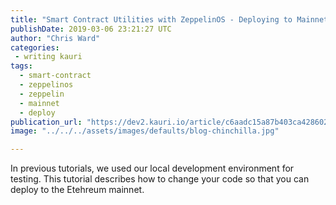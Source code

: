 ```yaml
---
title: "Smart Contract Utilities with ZeppelinOS - Deploying to Mainnet"
publishDate: 2019-03-06 23:21:27 UTC
author: "Chris Ward"
categories:
 - writing kauri
tags:
  - smart-contract
  - zeppelinos
  - zeppelin
  - mainnet
  - deploy
publication_url: "https://dev2.kauri.io/article/c6aadc15a87b403ca428602f4d6ea30e"
image: "../../../assets/images/defaults/blog-chinchilla.jpg"

---
```

In previous tutorials, we used our local development environment for testing. This tutorial describes how to change your code so that you can deploy to the Etehreum mainnet.

